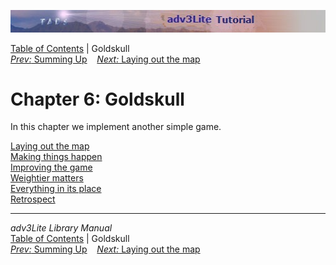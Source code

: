 ![](topbar.jpg)

[Table of Contents](toc.htm) \| Goldskull  
[*Prev:* Summing Up](summing.htm)    [*Next:* Laying out the
map](goldmap.htm)    

# Chapter 6: Goldskull

In this chapter we implement another simple game.

[Laying out the map](goldmap.htm)  
[Making things happen](making.htm)  
[Improving the game](improving.htm)  
[Weightier matters](weightier.htm)  
[Everything in its place](inplace.htm)  
[Retrospect](retro.htm)  

------------------------------------------------------------------------

*adv3Lite Library Manual*  
[Table of Contents](toc.htm) \| Goldskull  
[*Prev:* Summing Up](summing.htm)    [*Next:* Laying out the
map](goldmap.htm)    
